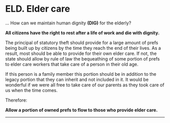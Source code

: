 # ELD. Elder care

... How can we maintain human dignity **(DIG)** for the elderly?

**All citizens have the right to rest after a life of work and die with dignity.**

The principal of statutory theft should provide for a large amount of prefs being built up by citizens by the time they reach the end of their lives.  As a result, most should be able to provide for their own elder care.  If not, the state should allow by rule of law the bequeathing of some portion of prefs to elder care workers that take care of a person in their old age.

If this person is a family member this portion should be in addition to the legacy portion that they can inherit and not included in it.  It would be wonderful if we were all free to take care of our parents as they took care of us when the time comes.

Therefore:

**Allow a portion of owned prefs to flow to those who provide elder care.**

----------








